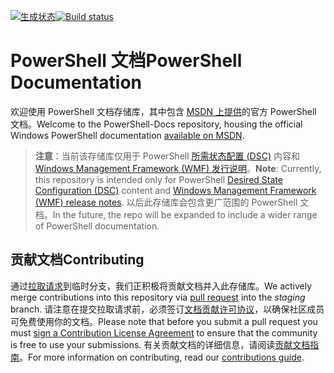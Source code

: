 <span data-ttu-id="10b5a-101">[![生成状态](https://ci.appveyor.com/api/projects/status/onshefxnc4g4pv87/branch/staging?svg=true)](https://ci.appveyor.com/project/PowerShell/powershell-docs/branch/staging)</span><span class="sxs-lookup"><span data-stu-id="10b5a-101">[![Build status](https://ci.appveyor.com/api/projects/status/onshefxnc4g4pv87/branch/staging?svg=true)](https://ci.appveyor.com/project/PowerShell/powershell-docs/branch/staging)</span></span>

# <a name="powershell-documentation"></a><span data-ttu-id="10b5a-102">PowerShell 文档</span><span class="sxs-lookup"><span data-stu-id="10b5a-102">PowerShell Documentation</span></span>

<span data-ttu-id="10b5a-103">欢迎使用 PowerShell 文档存储库，其中包含 [MSDN 上提供](https://msdn.microsoft.com/powershell/dsc/overview)的官方 PowerShell 文档。</span><span class="sxs-lookup"><span data-stu-id="10b5a-103">Welcome to the PowerShell-Docs repository, housing the official Windows PowerShell documentation [available on MSDN](https://msdn.microsoft.com/powershell/dsc/overview).</span></span> 

> <span data-ttu-id="10b5a-104">**注意**：当前该存储库仅用于 PowerShell [所需状态配置 (DSC)](https://msdn.microsoft.com/en-us/powershell/dsc/overview) 内容和 [Windows Management Framework (WMF) 发行说明](https://msdn.microsoft.com/en-us/powershell/wmf/releasenotes)。</span><span class="sxs-lookup"><span data-stu-id="10b5a-104">**Note**: Currently, this repository is intended only for PowerShell [Desired State Configuration (DSC)](https://msdn.microsoft.com/en-us/powershell/dsc/overview) content and [Windows Management Framework (WMF) release notes](https://msdn.microsoft.com/en-us/powershell/wmf/releasenotes).</span></span> <span data-ttu-id="10b5a-105">以后此存储库会包含更广范围的 PowerShell 文档。</span><span class="sxs-lookup"><span data-stu-id="10b5a-105">In the future, the repo will be expanded to include a wider range of PowerShell documentation.</span></span> 

## <a name="contributing"></a><span data-ttu-id="10b5a-106">贡献文档</span><span class="sxs-lookup"><span data-stu-id="10b5a-106">Contributing</span></span>

<span data-ttu-id="10b5a-107">通过[拉取请求](https://help.github.com/articles/using-pull-requests/)到临时分支，我们正积极将贡献文档并入此存储库。</span><span class="sxs-lookup"><span data-stu-id="10b5a-107">We actively merge contributions into this repository via [pull request](https://help.github.com/articles/using-pull-requests/) into the *staging* branch.</span></span> <span data-ttu-id="10b5a-108">请注意在提交拉取请求前，必须签订[文档贡献许可协议](https://cla.microsoft.com/)，以确保社区成员可免费使用你的文档。</span><span class="sxs-lookup"><span data-stu-id="10b5a-108">Please note that before you submit a pull request you must [sign a Contribution License Agreement](https://cla.microsoft.com/) to ensure that the community is free to use your submissions.</span></span>
<span data-ttu-id="10b5a-109">有关贡献文档的详细信息，请阅读[贡献文档指南](CONTRIBUTING.md)。</span><span class="sxs-lookup"><span data-stu-id="10b5a-109">For more information on contributing, read our [contributions guide](CONTRIBUTING.md).</span></span>
